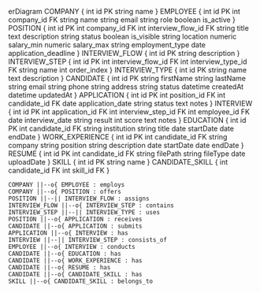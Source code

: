 erDiagram
    COMPANY {
        int id PK
        string name
    }
    EMPLOYEE {
        int id PK
        int company_id FK
        string name
        string email
        string role
        boolean is_active
    }
    POSITION {
        int id PK
        int company_id FK
        int interview_flow_id FK
        string title
        text description
        string status
        boolean is_visible
        string location
        numeric salary_min
        numeric salary_max
        string employment_type
        date application_deadline
    }
    INTERVIEW_FLOW {
        int id PK
        string description
    }
    INTERVIEW_STEP {
        int id PK
        int interview_flow_id FK
        int interview_type_id FK
        string name
        int order_index
    }
    INTERVIEW_TYPE {
        int id PK
        string name
        text description
    }
    CANDIDATE {
        int id PK
        string firstName
        string lastName
        string email
        string phone
        string address
        string status
        datetime createdAt
        datetime updatedAt
    }
    APPLICATION {
        int id PK
        int position_id FK
        int candidate_id FK
        date application_date
        string status
        text notes
    }
    INTERVIEW {
        int id PK
        int application_id FK
        int interview_step_id FK
        int employee_id FK
        date interview_date
        string result
        int score
        text notes
    }
    EDUCATION {
        int id PK
        int candidate_id FK
        string institution
        string title
        date startDate
        date endDate
    }
    WORK_EXPERIENCE {
        int id PK
        int candidate_id FK
        string company
        string position
        string description
        date startDate
        date endDate
    }
    RESUME {
        int id PK
        int candidate_id FK
        string filePath
        string fileType
        date uploadDate
    }
    SKILL {
        int id PK
        string name
    }
    CANDIDATE_SKILL {
        int candidate_id FK
        int skill_id FK
    }

    COMPANY ||--o{ EMPLOYEE : employs
    COMPANY ||--o{ POSITION : offers
    POSITION ||--|| INTERVIEW_FLOW : assigns
    INTERVIEW_FLOW ||--o{ INTERVIEW_STEP : contains
    INTERVIEW_STEP ||--|| INTERVIEW_TYPE : uses
    POSITION ||--o{ APPLICATION : receives
    CANDIDATE ||--o{ APPLICATION : submits
    APPLICATION ||--o{ INTERVIEW : has
    INTERVIEW ||--|| INTERVIEW_STEP : consists_of
    EMPLOYEE ||--o{ INTERVIEW : conducts
    CANDIDATE ||--o{ EDUCATION : has
    CANDIDATE ||--o{ WORK_EXPERIENCE : has
    CANDIDATE ||--o{ RESUME : has
    CANDIDATE ||--o{ CANDIDATE_SKILL : has
    SKILL ||--o{ CANDIDATE_SKILL : belongs_to